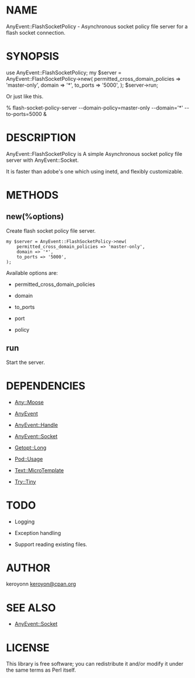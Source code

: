# NAME

AnyEvent::FlashSocketPolicy - Asynchronous socket policy file server for a flash socket connection.

# SYNOPSIS

  use AnyEvent::FlashSocketPolicy;
  my $server = AnyEvent::FlashSocketPolicy->new(
      permitted_cross_domain_policies => 'master-only',
      domain => '*',
      to_ports => '5000',
  );
  $server->run;

  Or just like this.

  % flash-socket-policy-server --domain-policy=master-only --domain='*' --to-ports=5000 &



# DESCRIPTION

AnyEvent::FlashSocketPolicy is A simple Asynchronous socket policy file server with AnyEvent::Socket.

It is faster than adobe's one which using inetd, and flexibly customizable.

# METHODS

## new(%options)

Create flash socket policy file server.

    my $server = AnyEvent::FlashSocketPolicy->new(
        permitted_cross_domain_policies => 'master-only',
        domain => '*',
        to_ports => '5000',
    );

Available options are:

- permitted_cross_domain_policies

- domain

- to_ports

- port

- policy

## run

Start the server.

# DEPENDENCIES

- [Any::Moose](http://search.cpan.org/perldoc?Any::Moose)

- [AnyEvent](http://search.cpan.org/perldoc?AnyEvent)

- [AnyEvent::Handle](http://search.cpan.org/perldoc?AnyEvent::Handle)

- [AnyEvent::Socket](http://search.cpan.org/perldoc?AnyEvent::Socket)

- [Getopt::Long](http://search.cpan.org/perldoc?Getopt::Long)

- [Pod::Usage](http://search.cpan.org/perldoc?Pod::Usage)

- [Text::MicroTemplate](http://search.cpan.org/perldoc?Text::MicroTemplate)

- [Try::Tiny](http://search.cpan.org/perldoc?Try::Tiny)

# TODO

- Logging

- Exception handling

- Support reading existing files.

# AUTHOR

keroyonn <keroyon@cpan.org>

# SEE ALSO

- [AnyEvent::Socket](http://search.cpan.org/perldoc?AnyEvent::Socket)

# LICENSE

This library is free software; you can redistribute it and/or modify
it under the same terms as Perl itself.